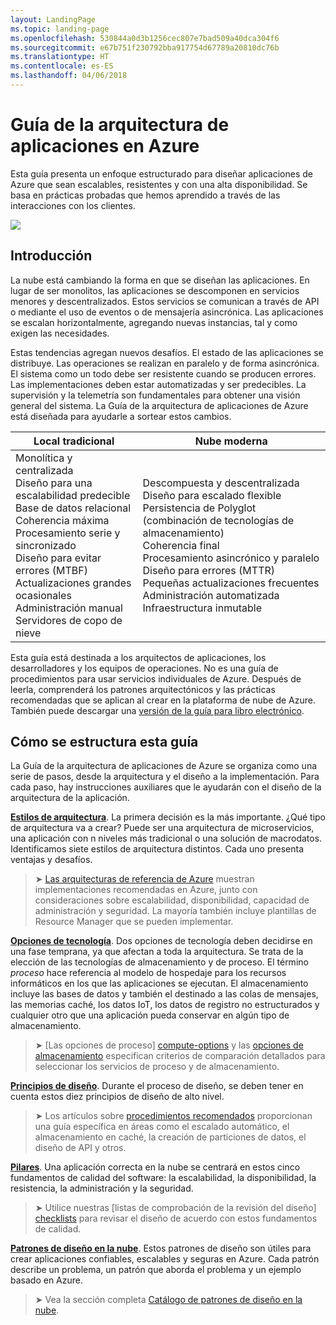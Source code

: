 ```yaml
---
layout: LandingPage
ms.topic: landing-page
ms.openlocfilehash: 530844a0d3b1256cec807e7bad509a40dca304f6
ms.sourcegitcommit: e67b751f230792bba917754d67789a20810dc76b
ms.translationtype: HT
ms.contentlocale: es-ES
ms.lasthandoff: 04/06/2018
---
```

# <a name="azure-application-architecture-guide"></a>Guía de la arquitectura de aplicaciones en Azure

Esta guía presenta un enfoque estructurado para diseñar aplicaciones de Azure que sean escalables, resistentes y con una alta disponibilidad. Se basa en prácticas probadas que hemos aprendido a través de las interacciones con los clientes.

<img src="./images/guide-steps.svg" style="max-width:800px;"/>

## <a name="introduction"></a>Introducción

La nube está cambiando la forma en que se diseñan las aplicaciones. En lugar de ser monolitos, las aplicaciones se descomponen en servicios menores y descentralizados. Estos servicios se comunican a través de API o mediante el uso de eventos o de mensajería asincrónica. Las aplicaciones se escalan horizontalmente, agregando nuevas instancias, tal y como exigen las necesidades. 

Estas tendencias agregan nuevos desafíos. El estado de las aplicaciones se distribuye. Las operaciones se realizan en paralelo y de forma asincrónica. El sistema como un todo debe ser resistente cuando se producen errores. Las implementaciones deben estar automatizadas y ser predecibles. La supervisión y la telemetría son fundamentales para obtener una visión general del sistema. La Guía de la arquitectura de aplicaciones de Azure está diseñada para ayudarle a sortear estos cambios. 

<table>
<thead>
    <tr><th>Local tradicional</th><th>Nube moderna</th></tr>
</thead>
<tbody>
<tr><td>Monolítica y centralizada<br/>
Diseño para una escalabilidad predecible<br/>
Base de datos relacional<br/>
Coherencia máxima<br/>
Procesamiento serie y sincronizado<br/>
Diseño para evitar errores (MTBF)<br/>
Actualizaciones grandes ocasionales<br/>
Administración manual<br/>
Servidores de copo de nieve</td>
<td>
Descompuesta y descentralizada<br/>
Diseño para escalado flexible<br/>
Persistencia de Polyglot (combinación de tecnologías de almacenamiento)<br/>
Coherencia final<br/>
Procesamiento asincrónico y paralelo<br/>
Diseño para errores (MTTR)<br/>
Pequeñas actualizaciones frecuentes<br/>
Administración automatizada<br/>
Infraestructura inmutable<br/>
</td>
</tbody>
</table>

Esta guía está destinada a los arquitectos de aplicaciones, los desarrolladores y los equipos de operaciones. No es una guía de procedimientos para usar servicios individuales de Azure. Después de leerla, comprenderá los patrones arquitectónicos y las prácticas recomendadas que se aplican al crear en la plataforma de nube de Azure. También puede descargar una [versión de la guía para libro electrónico][ebook].

## <a name="how-this-guide-is-structured"></a>Cómo se estructura esta guía

La Guía de la arquitectura de aplicaciones de Azure se organiza como una serie de pasos, desde la arquitectura y el diseño a la implementación. Para cada paso, hay instrucciones auxiliares que le ayudarán con el diseño de la arquitectura de la aplicación.

**[Estilos de arquitectura][arch-styles]**. La primera decisión es la más importante. ¿Qué tipo de arquitectura va a crear? Puede ser una arquitectura de microservicios, una aplicación con n niveles más tradicional o una solución de macrodatos. Identificamos siete estilos de arquitectura distintos. Cada uno presenta ventajas y desafíos.

> &#10148; [Las arquitecturas de referencia de Azure][ref-archs] muestran implementaciones recomendadas en Azure, junto con consideraciones sobre escalabilidad, disponibilidad, capacidad de administración y seguridad. La mayoría también incluye plantillas de Resource Manager que se pueden implementar.

**[Opciones de tecnología][technology-choices]**. Dos opciones de tecnología deben decidirse en una fase temprana, ya que afectan a toda la arquitectura. Se trata de la elección de las tecnologías de almacenamiento y de proceso. El término *proceso* hace referencia al modelo de hospedaje para los recursos informáticos en los que las aplicaciones se ejecutan. El almacenamiento incluye las bases de datos y también el destinado a las colas de mensajes, las memorias caché, los datos IoT, los datos de registro no estructurados y cualquier otro que una aplicación pueda conservar en algún tipo de almacenamiento. 

> &#10148; [Las opciones de proceso] [ compute-options] y las [opciones de almacenamiento][storage-options] especifican criterios de comparación detallados para seleccionar los servicios de proceso y de almacenamiento.

**[Principios de diseño][design-principles]**. Durante el proceso de diseño, se deben tener en cuenta estos diez principios de diseño de alto nivel. 

> &#10148; Los artículos sobre [procedimientos recomendados][best-practices] proporcionan una guía específica en áreas como el escalado automático, el almacenamiento en caché, la creación de particiones de datos, el diseño de API y otros.   

**[Pilares][pillars]**. Una aplicación correcta en la nube se centrará en estos cinco fundamentos de calidad del software: la escalabilidad, la disponibilidad, la resistencia, la administración y la seguridad. 

> &#10148; Utilice nuestras [listas de comprobación de la revisión del diseño] [checklists] para revisar el diseño de acuerdo con estos fundamentos de calidad. 

**[Patrones de diseño en la nube][patterns]**. Estos patrones de diseño son útiles para crear aplicaciones confiables, escalables y seguras en Azure. Cada patrón describe un problema, un patrón que aborda el problema y un ejemplo basado en Azure.

> &#10148; Vea la sección completa [Catálogo de patrones de diseño en la nube](../patterns/index.md).


[arch-styles]: ./architecture-styles/index.md
[best-practices]: ../best-practices/index.md
[checklists]: ../checklist/index.md
[compute-options]: ./technology-choices/compute-comparison.md
[design-principles]: ./design-principles/index.md
[ebook]: https://azure.microsoft.com/campaigns/cloud-application-architecture-guide/
[patterns]: ../patterns/index.md?toc=/azure/architecture/guide/toc.json
[pillars]: ./pillars.md
[ref-archs]: ../reference-architectures/index.md
[storage-options]: ./technology-choices/data-store-comparison.md
[technology-choices]: ./technology-choices/index.md

